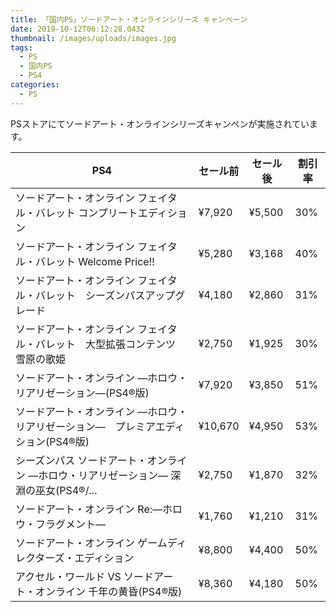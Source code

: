 ```yaml
---
title: 「国内PS」ソードアート・オンラインシリーズ キャンペーン
date: 2019-10-12T06:12:28.043Z
thumbnail: /images/uploads/images.jpg
tags:
  - PS
  - 国内PS
  - PS4
categories:
  - PS
---
```

PSストアにてソードアート・オンラインシリーズキャンペンが実施されています。

| PS4                                               | セール前    | セール後   | 割引率 |
| ------------------------------------------------- | ------- | ------ | --- |
| ソードアート・オンライン フェイタル・バレット コンプリートエディション              | ¥7,920  | ¥5,500 | 30% |
| ソードアート・オンライン フェイタル・バレット Welcome Price!!           | ¥5,280  | ¥3,168 | 40% |
| ソードアート・オンライン フェイタル・バレット　シーズンパスアップグレード             | ¥4,180  | ¥2,860 | 31% |
| ソードアート・オンライン フェイタル・バレット　大型拡張コンテンツ　雪原の歌姫           | ¥2,750  | ¥1,925 | 30% |
| ソードアート・オンライン ―ホロウ・リアリゼーション―(PS4®版)                | ¥7,920  | ¥3,850 | 51% |
| ソードアート・オンライン ―ホロウ・リアリゼーション―　プレミアエディション(PS4®版)     | ¥10,670 | ¥4,950 | 53% |
| シーズンパス ソードアート・オンライン ―ホロウ・リアリゼーション― 深淵の巫女(PS4®/... | ¥2,750  | ¥1,870 | 32% |
| ソードアート・オンライン Re:―ホロウ・フラグメント―                      | ¥1,760  | ¥1,210 | 31% |
| ソードアート・オンライン ゲームディレクターズ・エディション                    | ¥8,800  | ¥4,400 | 50% |
| アクセル・ワールド VS ソードアート・オンライン 千年の黄昏(PS4®版)            | ¥8,360  | ¥4,180 | 50% |
